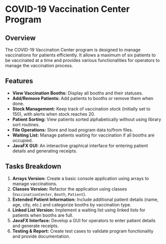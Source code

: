 # COVID-19 Vaccination Center Program

## Overview
The COVID-19 Vaccination Center program is designed to manage vaccinations for patients efficiently. It allows a maximum of six patients to be vaccinated at a time and provides various functionalities for operators to manage the vaccination process.

## Features
- **View Vaccination Booths:** Display all booths and their statuses.
- **Add/Remove Patients:** Add patients to booths or remove them when done.
- **Stock Management:** Keep track of vaccination stock (initially set to 150), with alerts when stock reaches 20.
- **Patient Sorting:** View patients sorted alphabetically without using library sort routines.
- **File Operations:** Store and load program data to/from files.
- **Waiting List:** Manage patients waiting for vaccination if all booths are occupied.
- **JavaFX GUI:** An interactive graphical interface for entering patient details and generating receipts.

## Tasks Breakdown
1. **Arrays Version:** Create a basic console application using arrays to manage vaccinations.
2. **Classes Version:** Refactor the application using classes (`VaccinationCenter`, `Booth`, `Patient`).
3. **Extended Patient Information:** Include additional patient details (name, age, city, etc.) and categorize booths by vaccination type.
4. **Linked List Version:** Implement a waiting list using linked lists for patients when booths are full.
5. **JavaFX Interface:** Develop a GUI for operators to enter patient details and generate receipts.
6. **Testing & Report:** Create test cases to validate program functionality and provide documentation.
